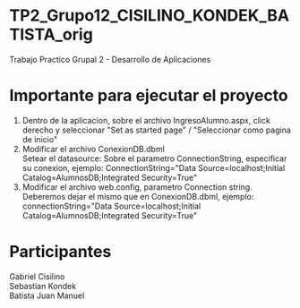 
# TP2_Grupo12_CISILINO_KONDEK_BATISTA_orig
Trabajo Practico Grupal 2 - Desarrollo de Aplicaciones

# Importante para ejecutar el proyecto
1) Dentro de la aplicacion, sobre el archivo IngresoAlumno.aspx, click derecho y seleccionar "Set as started page" / "Seleccionar como pagina de inicio" 
2) Modificar el archivo ConexionDB.dbml<br>
    Setear el datasource: Sobre el parametro ConnectionString, especificar su conexion, ejemplo: ConnectionString="Data Source=localhost;Initial Catalog=AlumnosDB;Integrated Security=True"
3) Modificar el archivo web.config, parametro Connection string.<br>
    Deberemos dejar el mismo que en ConexionDB.dbml, ejemplo: connectionString="Data Source=localhost;Initial Catalog=AlumnosDB;Integrated Security=True"

# Participantes
Gabriel Cisilino<br>
Sebastian Kondek<br>
Batista Juan Manuel

